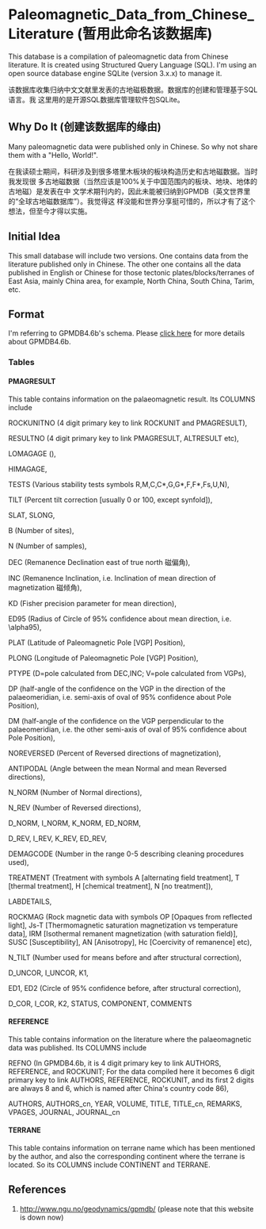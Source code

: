# Paleomagnetic_Data_from_Chinese_Literature (暂用此命名该数据库)
This database is a compilation of paleomagnetic data from Chinese literature.
It is created using Structured Query Language (SQL). I'm using an open source
database engine SQLite (version 3.x.x) to manage it.

该数据库收集归纳中文文献里发表的古地磁极数据。数据库的创建和管理基于SQL语言。我
这里用的是开源SQL数据库管理软件包SQLite。

## Why Do It (创建该数据库的缘由)
Many paleomagnetic data were published only in Chinese. So why not share them
with a "Hello, World!".

在我读硕士期间，科研涉及到很多塔里木板块的板块构造历史和古地磁数据。当时我发现很
多古地磁数据（当然应该是100%关于中国范围内的板块、地块、地体的古地磁）是发表在中
文学术期刊内的，因此未能被归纳到GPMDB（英文世界里的“全球古地磁数据库”）。我觉得这
样没能和世界分享挺可惜的，所以才有了这个想法，但至今才得以实施。

## Initial Idea
This small database will include two versions. One contains data from the
literature published only in Chinese. The other one contains all the data
published in English or Chinese for those tectonic plates/blocks/terranes of
East Asia, mainly China area, for example, North China, South China, Tarim, etc.

## Format
I'm referring to GPMDB4.6b's schema. Please [click here][1] for more details
about GPMDB4.6b.

[1]: https://confluence.csiro.au/display/cmfr/Palaeomagnetism+and+Rock+Magnetism

### Tables
#### PMAGRESULT
This table contains information on the palaeomagnetic result. Its COLUMNS
include

ROCKUNITNO (4 digit primary key to link ROCKUNIT and PMAGRESULT),

RESULTNO (4 digit primary key to link PMAGRESULT, ALTRESULT etc),

LOMAGAGE (),

HIMAGAGE,

TESTS (Various stability tests symbols R,M,C,C*,G,G*,F,F*,Fs,U,N),

TILT (Percent tilt correction [usually 0 or 100, except synfold]),

SLAT, SLONG,

B (Number of sites),

N (Number of samples),

DEC (Remanence Declination east of true north 磁偏角),

INC (Remanence Inclination, i.e. Inclination of mean direction of magnetization
磁倾角),

KD (Fisher precision parameter for mean direction),

ED95 (Radius of Circle of 95% confidence about mean direction, i.e. \alpha95),

PLAT (Latitude of Paleomagnetic Pole [VGP] Position),

PLONG (Longitude of Paleomagnetic Pole [VGP] Position),

PTYPE (D=pole calculated from DEC,INC; V=pole calculated from VGPs),

DP (half-angle of the confidence on the VGP in the direction of the
palaeomeridian, i.e. semi-axis of oval of 95% confidence about Pole Position),

DM (half-angle of the confidence on the VGP perpendicular to the palaeomeridian,
i.e. the other semi-axis of oval of 95% confidence about Pole Position),

NOREVERSED (Percent of Reversed directions of magnetization),

ANTIPODAL (Angle between the mean Normal and mean Reversed directions),

N_NORM (Number of Normal directions),

N_REV (Number of Reversed directions),

D_NORM, I_NORM, K_NORM, ED_NORM,

D_REV, I_REV, K_REV, ED_REV,

DEMAGCODE (Number in the range 0-5 describing cleaning procedures used),

TREATMENT (Treatment with symbols A [alternating field treatment], T [thermal
treatment], H [chemical treatment], N [no treatment]),

LABDETAILS,

ROCKMAG (Rock magnetic data with symbols OP [Opaques from reflected light],
Js-T [Thermomagnetic saturation magnetization vs temperature data],
IRM [Isothermal remanent magnetization (with saturation field)],
SUSC [Susceptibility], AN [Anisotropy], Hc [Coercivity of remanence] etc),

N_TILT (Number used for means before and after structural correction),

D_UNCOR, I_UNCOR, K1,

ED1, ED2 (Circle of 95% confidence before, after structural correction),

D_COR, I_COR, K2, STATUS, COMPONENT, COMMENTS

#### REFERENCE
This table contains information on the literature where the palaeomagnetic data
was published. Its COLUMNS include

REFNO (In GPMDB4.6b, it is 4 digit primary key to link AUTHORS, REFERENCE, and
ROCKUNIT; For the data compiled here it becomes 6 digit primary key to link
AUTHORS, REFERENCE, ROCKUNIT, and its first 2 digits are always 8 and 6, which
is named after China's country code 86),

AUTHORS, AUTHORS_cn, YEAR, VOLUME,
TITLE, TITLE_cn, REMARKS, VPAGES, JOURNAL, JOURNAL_cn

#### TERRANE
This table contains information on terrane name which has been mentioned by
the author, and also the corresponding continent where the terrane is located.
So its COLUMNS include CONTINENT and TERRANE.

## References

1. http://www.ngu.no/geodynamics/gpmdb/ (please note that this website is down
   now)
